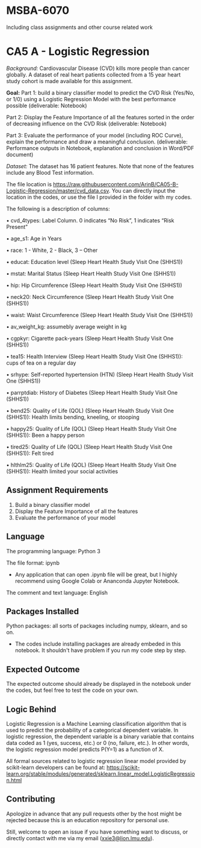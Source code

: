 # MSBA-6070
 Including class assignments and other course related work
 
# CA5 A - Logistic Regression

*Background:* Cardiovascular Disease (CVD) kills more people than cancer globally. A dataset of real heart patients
collected from a 15 year heart study cohort is made available for this assignment.

**Goal:** 
Part 1: build a binary classifier model to predict the CVD Risk (Yes/No, or 1/0) using a Logistic
Regression Model with the best performance possible (deliverable: Notebook)

Part 2: Display the Feature Importance of all the features sorted in the order of decreasing influence on
the CVD Risk (deliverable: Notebook)

Part 3: Evaluate the performance of your model (including ROC Curve), explain the performance and
draw a meaningful conclusion. (deliverable: Performance outputs in Notebook, explanation and
conclusion in Word/PDF document)

*Dataset:* 
The dataset has 16 patient features. Note that none of the features include any Blood Test information.

The file location is https://raw.githubusercontent.com/ArinB/CA05-B-Logistic-Regression/master/cvd_data.csv. You can directly input the location in the codes, or use the file I provided in the folder with my codes.

The following is a description of columns:

•	cvd_4types: Label Column. 0 indicates “No Risk”, 1 indicates “Risk Present”

•	age_s1: Age in Years

•	race: 1 - White, 2 - Black, 3 – Other

•	educat: Education level (Sleep Heart Health Study Visit One (SHHS1))

•	mstat: Marital Status (Sleep Heart Health Study Visit One (SHHS1))

•	hip: Hip Circumference (Sleep Heart Health Study Visit One (SHHS1))

•	neck20: Neck Circumference (Sleep Heart Health Study Visit One (SHHS1))

•	waist: Waist Circumference (Sleep Heart Health Study Visit One (SHHS1))

•	av_weight_kg: assumebly average weight in kg

•	cgpkyr: Cigarette pack-years (Sleep Heart Health Study Visit One (SHHS1))

•	tea15: Health Interview (Sleep Heart Health Study Visit One (SHHS1)): cups of tea on a regular day

•	srhype: Self-reported hypertension (HTN) (Sleep Heart Health Study Visit One (SHHS1))

•	parrptdiab: History of Diabetes (Sleep Heart Health Study Visit One (SHHS1))

•	bend25: Quality of Life (QOL) (Sleep Heart Health Study Visit One (SHHS1)): Health limits bending, kneeling, or stooping

•	happy25: Quality of Life (QOL) (Sleep Heart Health Study Visit One (SHHS1)): Been a happy person

•	tired25: Quality of Life (QOL) (Sleep Heart Health Study Visit One (SHHS1)): Felt tired

•	hlthlm25: Quality of Life (QOL) (Sleep Heart Health Study Visit One (SHHS1)): Health limited your social activities



## Assignment Requirements

1. Build a binary classifier model
2. Display the Feature Importance of all the features
3. Evaluate the performance of your model

## Language 

The programming language: Python 3

The file format: ipynb 
- Any application that can open .ipynb file will be great, but I highly recommend using Google Colab or Ananconda Jupyter Notebook.

The comment and text language: English 

## Packages Installed 
Python packages: 
all sorts of packages including numpy, sklearn, and so on.

- The codes include installing packages are already embeded in this notebook. It shouldn't have problem if you run my code step by step. 

## Expected Outcome
The expected outcome should already be displayed in the notebook under the codes, but feel free to test the code on your own.

## Logic Behind
Logistic Regression is a Machine Learning classification algorithm that is used to predict the probability of a categorical dependent variable. In logistic regression, the dependent variable is a binary variable that contains data coded as 1 (yes, success, etc.) or 0 (no, failure, etc.). In other words, the logistic regression model predicts P(Y=1) as a function of X.

All formal sources related to logistic regression linear model provided by scikit-learn developers can be found at: https://scikit-learn.org/stable/modules/generated/sklearn.linear_model.LogisticRegression.html

## Contributing
Apologize in advance that any pull requests other by the host might be rejected because this is an education repository for personal use. 

Still, welcome to open an issue if you have something want to discuss, or directly contact with me via my email (xxie3@lion.lmu.edu).
